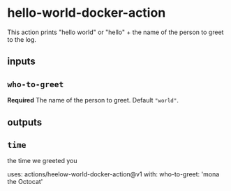 # hello-world-docker-action

This action prints "hello world" or "hello" + the name of the person to greet to the log.

## inputs
## `who-to-greet`
**Required** The name of the person to greet. Default `"world"`.

## outputs
## `time`

the time we greeted you

uses: actions/heelow-world-docker-action@v1
with:
who-to-greet: 'mona the Octocat'
